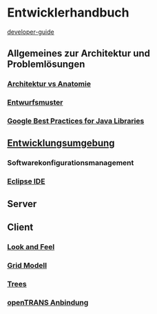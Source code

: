 # Entwicklerhandbuch

[developer-guide](https://adempiere.gitbook.io/docs/v/develop/)

## Allgemeines zur Architektur und Problemlösungen
### [Architektur vs Anatomie](../dev/arch.md)
### [Entwurfsmuster](../dev/patterns.md)
### [Google Best Practices for Java Libraries](https://jlbp.dev/)
## [Entwicklungsumgebung](../dev/ide.md)
### Softwarekonfigurationsmanagement
### [Eclipse IDE](../dev/eclipse.md)
## Server
## Client
### [Look and Feel](../dev/laf.md)
### [Grid Modell](../dev/grid-model.md)
### [Trees](../dev/trees.md)
### [openTRANS Anbindung](../dev/4.opentrans.md)
